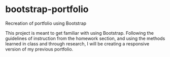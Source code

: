 # bootstrap-portfolio
Recreation of portfolio using Bootstrap

This project is meant to get familiar with using Bootstrap.  Following the guidelines of instruction from the homework section, and using the methods learned in class and through research, I will be creating a responsive version of my previous portfolio.  
